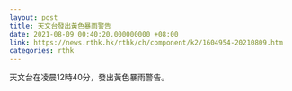 ```yaml
---
layout: post
title: 天文台發出黃色暴雨警告
date: 2021-08-09 00:40:20.000000000 +08:00
link: https://news.rthk.hk/rthk/ch/component/k2/1604954-20210809.htm
categories: rthk
---
```


天文台在凌晨12時40分，發出黃色暴雨警告。
